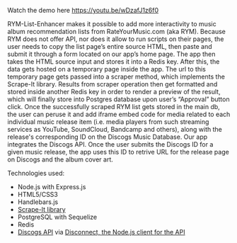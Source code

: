 Watch the demo here https://youtu.be/wDzafJ1z6f0

RYM-List-Enhancer makes it possible to add more interactivity to music album recommendation lists from RateYourMusic.com (aka RYM). Because RYM does not offer API, nor does it allow to run scripts on their pages, the user needs to copy the list page’s entire source HTML, then paste and submit it through a form located on our app’s home page. 
The app then takes the HTML source input and stores it into a Redis key. After this, the data gets hosted on a temporary page inside the app. 
The url to this temporary page gets passed into a scraper method, which implements the Scrape-It library. 
Results from scraper operation then get formatted and stored inside another Redis key in order to render a preview of the result, which will finally store into Postgres database upon user’s “Approval” button click. 
Once the successfully scraped RYM list gets stored in the main db, the user can peruse it and add iframe embed code for media related to each individual music release item (i.e. media players from such streaming services as YouTube, SoundCloud, Bandcamp and others), along with the release's corresponding ID on the Discogs Music Database.
Our app integrates the Discogs API. Once the user submits the Discogs ID for a given music release, the app uses this ID to retrive URL for the release page on Discogs and the album cover art.

Technologies used: 
- Node.js with Express.js
- HTML5/CSS3
- Handlebars.js
- [Scrape-It library](https://github.com/IonicaBizau/scrape-it)
- PostgreSQL with Sequelize
- Redis 
- [Discogs API](https://www.discogs.com/developers/) via [Disconnect, the Node.js client for the API](https://github.com/bartve/disconnect)

